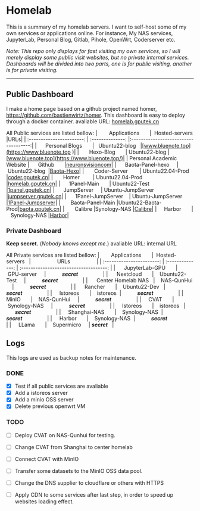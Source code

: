 # Homelab

This is a summary of my homelab servers. I want to self-host some of my own services or applications online. For instance, My NAS services, JupyterLab, Personal Blog, Gitlab, Pihole, OpenWrt, Coderserver etc.

*Note: This repo only displays for fast visiting my own services, so I will merely display some public visit websites, but no private internal services. Dashboards will be divided into two parts, one is for public visiting, another is for private visiting.*

---
## Public Dashboard
I make a home page based on a github project named homer, https://github.com/bastienwirtz/homer. This dashboard is easy to deploy through a docker container.
avaliable URL: [homelab.gputek.cn](http://homelab.gputek.cn/)

All Public services are listed bellow:
|        Applications       |  Hosted-servers   |URLs|
| :-----------------------: | :--------------:  |:------------------------------------:|
|      Personal Blogs       |   Ubuntu22-blog   |[www.bluenote.top](https://www.bluenote.top )|
|       Hexo-Blog           |   Ubuntu22-blog   |[www.bluenote.top](https://www.bluenote.top/)|
| Personal Academic Website |      Github       |[neuronsvisioncom](https://neuronsvisioncom/)|
|      Baota-Panel-hexo     |    Ubuntu22-blog  |[Baota-Hexo](https://www.gputek.cn:26459/ad31e4e2)|
|       Coder-Server        | Ubuntu22.04-Prod  |[coder.gputek.cn](http://coder.gputek.cn)|
|       Homer               | Ubuntu22.04-Prod  |[homelab.gputek.cn](http://homelab.gputek.cn/)|
|      1Panel-Main          | Ubuntu22-Test     |[1panel.gputek.cn](http://1panel.gputek.cn/)|
|      JumpServer           | Ubuntu-JumpServer |[jumpserver.gputek.cn](http://jumpserver.gputek.cn/)|
|      1Panel-JumpServer    | Ubuntu-JumpServer |[1Panel-Jumpserver](https://www.gputek.cn:34307/7bea1109d8)|
|       Baota-Panel-Main    |Ubuntu22-Baota-Prod|[baota.gputek.cn](http://baota.gputek.cn/)|
|       Calibre             |Synology-NAS       |[Calibre](http://www.synotech.top:8888/)|
|      Harbor               |    Synology-NAS   |[Harbor](https://www.synotech.top:4001)|


### Private Dashboard
**Keep secret.** (*Nobody knows except me.*)
avaliable URL: internal URL


All Private services are listed bellow:
|        Applications       |  Hosted-servers       |                  URLs                  |
| :-----------------------: | :--------------:      | :------------------------------------: |
|      JupyterLab-GPU       |    GPU-server         |           ***secret***                 |
|      Nextcloud            |    Ubuntu22-Test      |           ***secret***                 |
|      Center Homelab NAS   |    NAS-QunHui         |           ***secret***                 |
|      Rancher              |    Ubuntu22-Dev       |           ***secret***                 |
|      Istoreos             |    istoreos           |           ***secret***                 |
|      MinIO                |    NAS-QunHui         |           ***secret***                 |
|      CVAT                 |    Synology-NAS       |           ***secret***                 |
|      Istoreos             |    istoreos           |           ***secret***                 |
|      Shanghai-NAS         |    Synology-NAS       |           ***secret***                 |
|      Harbor               |    Synology-NAS       |           ***secret***                 |
|      LLama                |    Supermicro         |           ***secret***                 |

## Logs
This logs are used as backup notes for maintenance.
### DONE
- [x] Test if all public services are avaliable
- [x] Add a istoreos server
- [x] Add a minio OSS server
- [x] Delete previous openwrt VM

### TODO
- [ ] Deploy CVAT on NAS-Qunhui for testing.
- [ ] Change CVAT from Shanghai to center homelab
- [ ] Connect CVAT with MinIO
- [ ] Transfer some datasets to the MinIO OSS data pool.
- [ ] Change the DNS supplier to cloudflare or others with HTTPS
- [ ] Apply CDN to some services after last step, in order to speed up websites loading effect.






